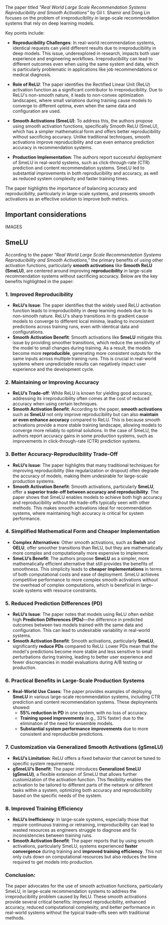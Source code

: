 The paper titled *"Real World Large Scale Recommendation Systems Reproducibility and Smooth Activations"* by Gil I. Shamir and Dong Lin focuses on the problem of irreproducibility in large-scale recommendation systems that rely on deep learning models. 

Key points include:

- **Reproducibility Challenges**: In real-world recommendation systems, identical requests can yield different results due to irreproducibility in deep models. This issue, underexplored in research, impacts both user experience and engineering workflows. Irreproducibility can lead to different outcomes even when using the same system and data, which is particularly problematic in applications like job recommendations or medical diagnosis.

- **Role of ReLU**: The paper identifies the Rectified Linear Unit (ReLU) activation function as a significant contributor to irreproducibility. Due to ReLU's non-smooth nature, it leads to non-convex optimization landscapes, where small variations during training cause models to converge to different optima, even when the same data and configuration are used.

- **Smooth Activations (SmeLU)**: To address this, the authors propose using smooth activation functions, specifically Smooth ReLU (SmeLU), which has a simpler mathematical form and offers better reproducibility without sacrificing accuracy. Unlike traditional techniques, smooth activations improve reproducibility and can even enhance prediction accuracy in recommendation systems.

- **Production Implementation**: The authors report successful deployment of SmeLU in real-world systems, such as click-through-rate (CTR) prediction and content recommendation systems. SmeLU led to substantial improvements in both reproducibility and accuracy, as well as reduced system complexity and faster training times.

The paper highlights the importance of balancing accuracy and reproducibility, particularly in large-scale systems, and presents smooth activations as an effective solution to improve both metrics.


## Important considerations

IMAGES

## SmeLU

According to the paper *"Real World Large Scale Recommendation Systems Reproducibility and Smooth Activations,"* the primary benefits of using other activation functions, particularly **smooth activations** like **Smooth ReLU (SmeLU)**, are centered around improving **reproducibility** in large-scale recommendation systems without sacrificing accuracy. Below are the key benefits highlighted in the paper:

### 1. **Improved Reproducibility**
   - **ReLU’s Issue**: The paper identifies that the widely used ReLU activation function leads to irreproducibility in deep learning models due to its non-smooth nature. ReLU's sharp transitions in its gradient cause models to converge to different local minima, leading to inconsistent predictions across training runs, even with identical data and configurations.
   - **Smooth Activation Benefit**: Smooth activations like **SmeLU** mitigate this issue by providing smoother transitions, which reduce the sensitivity of the model to small changes during training. As a result, the models become more **reproducible**, generating more consistent outputs for the same inputs across multiple training runs. This is crucial in real-world systems where unpredictable results can negatively impact user experience and the development cycle.

### 2. **Maintaining or Improving Accuracy**
   - **ReLU’s Trade-off**: While ReLU is known for yielding good accuracy, addressing its irreproducibility often comes at the cost of reduced accuracy when using certain techniques.
   - **Smooth Activation Benefit**: According to the paper, **smooth activations** such as **SmeLU** not only improve reproducibility but can also **maintain or even enhance accuracy** compared to ReLU. This is because smooth activations provide a more stable training landscape, allowing models to converge more reliably to optimal solutions. In the case of SmeLU, the authors report accuracy gains in some production systems, such as improvements in click-through-rate (CTR) prediction systems.

### 3. **Better Accuracy-Reproducibility Trade-Off**
   - **ReLU’s Issue**: The paper highlights that many traditional techniques for improving reproducibility (like regularization or dropout) often degrade the accuracy of models, making them undesirable for large-scale production systems.
   - **Smooth Activation Benefit**: Smooth activations, particularly **SmeLU**, offer a **superior trade-off between accuracy and reproducibility**. The paper shows that SmeLU enables models to achieve both high accuracy and reproducibility without the trade-offs typically seen with other methods. This makes smooth activations ideal for recommendation systems, where maintaining high accuracy is critical for system performance.

### 4. **Simplified Mathematical Form and Cheaper Implementation**
   - **Complex Alternatives**: Other smooth activations, such as **Swish** and **GELU**, offer smoother transitions than ReLU, but they are mathematically more complex and computationally more expensive to implement.
   - **SmeLU’s Benefit**: The authors propose **SmeLU** as a simpler, more mathematically efficient alternative that still provides the benefits of smoothness. This simplicity leads to **cheaper implementations** in terms of both computational costs and ease of deployment. SmeLU achieves competitive performance to more complex smooth activations without the overhead of complex computations, which is beneficial in large-scale systems with resource constraints.

### 5. **Reduced Prediction Differences (PD)**
   - **ReLU’s Issue**: The paper notes that models using ReLU often exhibit high **Prediction Differences (PDs)**—the difference in predicted outcomes between two models trained with the same data and configuration. This can lead to undesirable variability in real-world systems.
   - **Smooth Activation Benefit**: Smooth activations, particularly **SmeLU**, significantly **reduce PDs** compared to ReLU. Lower PDs mean that the model's predictions become more stable and less sensitive to small perturbations during training, leading to better user experience and fewer discrepancies in model evaluations during A/B testing or production.

### 6. **Practical Benefits in Large-Scale Production Systems**
   - **Real-World Use Cases**: The paper provides examples of deploying **SmeLU** in various large-scale recommendation systems, including CTR prediction and content recommendation systems. These deployments showed:
     - **55% reduction in PD** in one system, with no loss of accuracy.
     - **Training speed improvements** (e.g., 33% faster) due to the elimination of the need for ensemble models.
     - **Substantial system performance improvements** due to more consistent and reproducible predictions.

### 7. **Customization via Generalized Smooth Activations (gSmeLU)**
   - **ReLU’s Limitation**: ReLU offers a fixed behavior that cannot be tuned to specific system requirements.
   - **gSmeLU’s Benefit**: The paper introduces **Generalized SmeLU (gSmeLU)**, a flexible extension of SmeLU that allows further customization of the activation function. This flexibility enables the activation to be tailored to different parts of the network or different tasks within a system, optimizing both accuracy and reproducibility based on the specific needs of the system.

### 8. **Improved Training Efficiency**
   - **ReLU’s Inefficiency**: In large-scale systems, especially those that require continuous training or retraining, irreproducibility can lead to wasted resources as engineers struggle to diagnose and fix inconsistencies between training runs.
   - **Smooth Activation Benefit**: The paper reports that by using smooth activations, particularly SmeLU, systems experienced **faster convergence** during training and **improved training efficiency**. This not only cuts down on computational resources but also reduces the time required to get models into production.

### Conclusion:
The paper advocates for the use of smooth activation functions, particularly SmeLU, in large-scale recommendation systems to address the irreproducibility problem caused by ReLU. These smooth activations provide several critical benefits: improved reproducibility, enhanced accuracy, reduced computational complexity, and better performance in real-world systems without the typical trade-offs seen with traditional methods.
